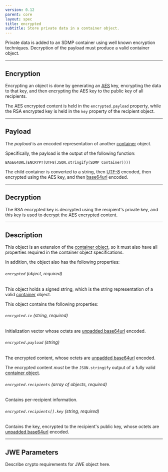 ```yaml
---
version: 0.12
parent: core
layout: spec
title: encrypted
subtitle: Store private data in a container object.
---
```



Private data is added to an SDMP container using well known
encryption techniques. Decryption of the payload must produce
a valid container object.

---

## Encryption

Encrypting an object is done by generating an [AES][aes] key, encrypting
the data to that key, and then encrypting the AES key to the public key of
all recipients.

The AES encrypted content is held in the `encrypted.payload` property,
while the RSA encrypted key is held in the `key` property of the recipient
object.

---

## Payload

The *payload* is an encoded representation of another
[container](../container) object.

Specifically, the payload is the output of the following function:

	BASE64URL(ENCRYPT(UTF8(JSON.stringify(SDMP Container))))

The child container is converted to a string, then [UTF-8](http://www.utf-8.com/)
encoded, then encrypted using the AES key, and then
[base64url][base64] encoded.

---

## Decryption

The RSA encrypted key is decrypted using the recipient's private key,
and this key is used to decrypt the AES encrypted content.

---

## Description

This object is an extension of the [container object](../container),
so it must also have all properties required in the container object
specifications.

In addition, the object also has the following properties:

###### `encrypted` *(object, required)*

This object holds a signed string, which is the string representation
of a valid [container](../container) object.

This object contains the following properties:

###### `encrypted.iv` *(string, required)*

Initialization vector whose octets are [unpadded base64url][base64] encoded.

###### `encrypted.payload` *(string)*

The encrypted content, whose octets are [unpadded base64url][base64] encoded.

The encrypted content *must* be the `JSON.stringify` output of a fully valid
[container object](../container).

###### `encrypted.recipients` *(array of objects, required)*

Contains per-recipient information.

###### `encrypted.recipients[].key` *(string, required)*

Contains the key, encrypted to the recipient's public key, whose octets are
[unpadded base64url][base64] encoded.

---

## JWE Parameters

Describe crypto requirements for JWE object here.

[base64]: https://tools.ietf.org/html/rfc4648#section-5
[schema]: https://github.com/sdmp/sdmp-schema/blob/master/schemas/encrypted.json
[jwe]: http://self-issued.info/docs/draft-ietf-jose-json-web-encryption.htm
[jwe_serialize]: http://self-issued.info/docs/draft-ietf-jose-json-web-encryption.html#rfc.section.7.2
[aes]: https://en.wikipedia.org/wiki/Advanced_Encryption_Standard
